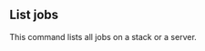 <!-- usedin: [ _legacy_docker/Toolbelt] - post: -->


## List jobs

This command lists all jobs on a stack or a server.


